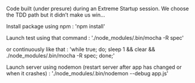 Code built (under presure) during an Extreme Startup session.
We choose the TDD path but it didn’t make us win...

Install package using npm : 
'npm install'

Launch test using that command : 
'./node_modules/.bin/mocha -R spec'

or continuously like that :
'while true; do; sleep 1 && clear && ./node_modules/.bin/mocha -R spec; done;'

Launch server using nodemon (restart server after app has changed or when it crashes) : 
'./node_modules/.bin/nodemon --debug app.js'


